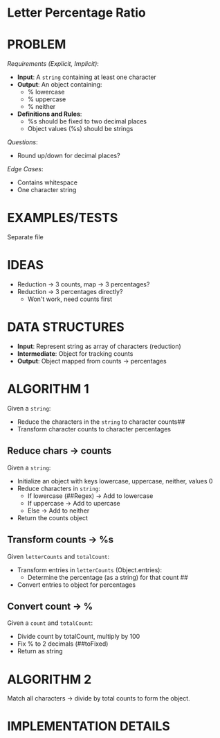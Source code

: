 # Letter Percentage Ratio

# PROBLEM

_Requirements (Explicit, Implicit)_:

- **Input**: A `string` containing at least one character
- **Output**: An object containing:
  - % lowercase
  - % uppercase
  - % neither
- **Definitions and Rules**:
  - %s should be fixed to two decimal places
  - Object values (%s) should be strings

_Questions_:

- Round up/down for decimal places?

_Edge Cases_:

- Contains whitespace
- One character string

# EXAMPLES/TESTS

Separate file

# IDEAS

- Reduction -> 3 counts, map -> 3 percentages?
- Reduction -> 3 percentages directly?
  - Won't work, need counts first

# DATA STRUCTURES

- **Input**: Represent string as array of characters (reduction)
- **Intermediate**: Object for tracking counts
- **Output**: Object mapped from counts -> percentages

# ALGORITHM 1

Given a `string`:

- Reduce the characters in the `string` to character counts##
- Transform character counts to character percentages

## Reduce chars -> counts

Given a `string`:

- Initialize an object with keys lowercase, uppercase, neither, values 0
- Reduce characters in `string`:
  - If lowercase (##Regex) -> Add to lowercase
  - If uppercase -> Add to upercase
  - Else -> Add to neither
- Return the counts object

## Transform counts -> %s

Given `letterCounts` and `totalCount`:

- Transform entries in `letterCounts` (Object.entries):
  - Determine the percentage (as a string) for that count ##
- Convert entries to object for percentages

## Convert count -> %

Given a `count` and `totalCount`:

- Divide count by totalCount, multiply by 100
- Fix % to 2 decimals (##toFixed)
- Return as string

# ALGORITHM 2

Match all characters -> divide by total counts to form the object.

# IMPLEMENTATION DETAILS
